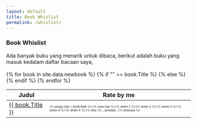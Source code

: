 ```yaml
---
layout: default
title: Book Whislist
permalink: /whislist/
---
```


<h3>Book Whislist</h3>
Ada banyak buku yang menarik untuk dibaca, berikut adalah buku yang masuk kedalam daftar bacaan saya,
<br />
<br />

<table class="table">
  <thead>
    <tr>
      <th scope="col">Judul</th>
      <th scope="col">Rate by me</th>
    </tr>
  </thead>
  <tbody>
    {% for book in site.data.newbook %}
        {% if "" == book.Title %}
        {% else %}
            <tr>
                <td><a href="{{ book.Link }}" class="c-shelf__link">{{ book.Title }}</a></td>
                <td>
                <div style="font-size: 0.5rem">
                {% assign star = book.Rate %}
                {% case star %}
                    {% when 1 %}
                    <i class="fa fa-star checked fa-xs"></i>
                    <i class="fa fa-star fa-xs"></i>
                    <i class="fa fa-star fa-xs"></i>
                    <i class="fa fa-star fa-xs"></i>
                    <i class="fa fa-star fa-xs"></i>
                    {% when 2 %}
                    <i class="fa fa-star checked fa-xs"></i>
                    <i class="fa fa-star checked fa-xs"></i>
                    <i class="fa fa-star fa-xs"></i>
                    <i class="fa fa-star fa-xs"></i>
                    <i class="fa fa-star fa-xs"></i>              
                    {% when 3 %}
                    <i class="fa fa-star checked fa-xs"></i>
                    <i class="fa fa-star checked fa-xs"></i>
                    <i class="fa fa-star checked fa-xs"></i>
                    <i class="fa fa-star fa-xs"></i>
                    <i class="fa fa-star fa-xs"></i>
                    {% when 4 %}
                    <i class="fa fa-star checked fa-xs"></i>
                    <i class="fa fa-star checked fa-xs"></i>
                    <i class="fa fa-star checked fa-xs"></i>
                    <i class="fa fa-star checked fa-xs"></i>
                    <i class="fa fa-star fa-xs"></i>
                    {% when 5 %}
                    <i class="fa fa-star checked fa-xs"></i>
                    <i class="fa fa-star checked fa-xs"></i>
                    <i class="fa fa-star checked fa-xs"></i>
                    <i class="fa fa-star checked fa-xs"></i>
                    <i class="fa fa-star checked fa-xs"></i>
                    {% else %}
                    ...unrated...
                {% endcase %}
                </div>
                </td>
            </tr>
        {% endif %}
    {% endfor %}
  </tbody>
</table>